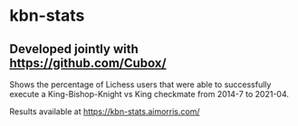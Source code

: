 # kbn-stats

## Developed jointly with https://github.com/Cubox/

Shows the percentage of Lichess users that were able to successfully execute a King-Bishop-Knight vs King checkmate from 2014-7 to 2021-04.

Results available at https://kbn-stats.aimorris.com/
